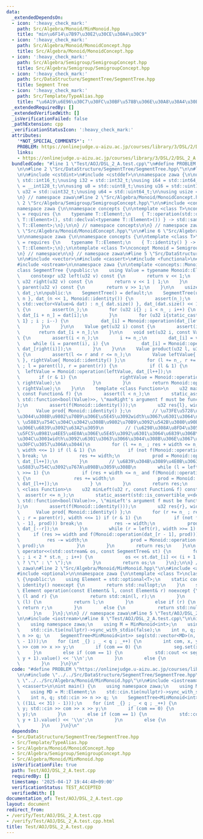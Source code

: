 ```yaml
---
data:
  _extendedDependsOn:
  - icon: ':heavy_check_mark:'
    path: Src/Algebra/Monoid/MinMonoid.hpp
    title: "min\u6F14\u7B97\u30E2\u30CE\u30A4\u30C9"
  - icon: ':heavy_check_mark:'
    path: Src/Algebra/Monoid/MonoidConcept.hpp
    title: Src/Algebra/Monoid/MonoidConcept.hpp
  - icon: ':heavy_check_mark:'
    path: Src/Algebra/Semigroup/SemigroupConcept.hpp
    title: Src/Algebra/Semigroup/SemigroupConcept.hpp
  - icon: ':heavy_check_mark:'
    path: Src/DataStructure/SegmentTree/SegmentTree.hpp
    title: Segment Tree
  - icon: ':heavy_check_mark:'
    path: Src/Template/TypeAlias.hpp
    title: "\u6A19\u6E96\u30C7\u30FC\u30BF\u578B\u306E\u30A8\u30A4\u30EA\u30A2\u30B9"
  _extendedRequiredBy: []
  _extendedVerifiedWith: []
  _isVerificationFailed: false
  _pathExtension: cpp
  _verificationStatusIcon: ':heavy_check_mark:'
  attributes:
    '*NOT_SPECIAL_COMMENTS*': ''
    PROBLEM: https://onlinejudge.u-aizu.ac.jp/courses/library/3/DSL/2/DSL_2_A
    links:
    - https://onlinejudge.u-aizu.ac.jp/courses/library/3/DSL/2/DSL_2_A
  bundledCode: "#line 1 \"Test/AOJ/DSL_2_A.test.cpp\"\n#define PROBLEM \"https://onlinejudge.u-aizu.ac.jp/courses/library/3/DSL/2/DSL_2_A\"\
    \n\n#line 2 \"Src/DataStructure/SegmentTree/SegmentTree.hpp\"\n\n#line 2 \"Src/Template/TypeAlias.hpp\"\
    \n\n#include <cstdint>\n#include <cstddef>\n\nnamespace zawa {\n\nusing i16 =\
    \ std::int16_t;\nusing i32 = std::int32_t;\nusing i64 = std::int64_t;\nusing i128\
    \ = __int128_t;\n\nusing u8 = std::uint8_t;\nusing u16 = std::uint16_t;\nusing\
    \ u32 = std::uint32_t;\nusing u64 = std::uint64_t;\n\nusing usize = std::size_t;\n\
    \n} // namespace zawa\n#line 2 \"Src/Algebra/Monoid/MonoidConcept.hpp\"\n\n#line\
    \ 2 \"Src/Algebra/Semigroup/SemigroupConcept.hpp\"\n\n#include <concepts>\n\n\
    namespace zawa {\n\nnamespace concepts {\n\ntemplate <class T>\nconcept Semigroup\
    \ = requires {\n    typename T::Element;\n    { T::operation(std::declval<typename\
    \ T::Element>(), std::declval<typename T::Element>()) } -> std::same_as<typename\
    \ T::Element>;\n};\n\n} // namespace concepts\n\n} // namespace zawa\n#line 4\
    \ \"Src/Algebra/Monoid/MonoidConcept.hpp\"\n\n#line 6 \"Src/Algebra/Monoid/MonoidConcept.hpp\"\
    \n\nnamespace zawa {\n\nnamespace concepts {\n\ntemplate <class T>\nconcept Identitiable\
    \ = requires {\n    typename T::Element;\n    { T::identity() } -> std::same_as<typename\
    \ T::Element>;\n};\n\ntemplate <class T>\nconcept Monoid = Semigroup<T> and Identitiable<T>;\n\
    \n} // namespace\n\n} // namespace zawa\n#line 5 \"Src/DataStructure/SegmentTree/SegmentTree.hpp\"\
    \n\n#include <vector>\n#include <cassert>\n#include <functional>\n#include <type_traits>\n\
    #include <ostream>\n\nnamespace zawa {\n\ntemplate <concepts::Monoid Monoid>\n\
    class SegmentTree {\npublic:\n    using Value = typename Monoid::Element;\nprivate:\n\
    \    constexpr u32 left(u32 v) const {\n        return v << 1;\n    }\n    constexpr\
    \ u32 right(u32 v) const {\n        return v << 1 | 1;\n    }\n    constexpr u32\
    \ parent(u32 v) const {\n        return v >> 1;\n    }\n\n    usize n_;\n    std::vector<Value>\
    \ dat_;\n\npublic:\n    SegmentTree() = default;\n    SegmentTree(u32 n) : n_{\
    \ n }, dat_(n << 1, Monoid::identity()) {\n        assert(n_);\n    }\n    SegmentTree(const\
    \ std::vector<Value>& dat) : n_{ dat.size() }, dat_(dat.size() << 1, Monoid::identity())\
    \ {\n        assert(n_);\n        for (u32 i{} ; i < n_ ; i++) {\n           \
    \ dat_[i + n_] = dat[i];\n        }\n        for (u32 i{static_cast<u32>(n_) -\
    \ 1} ; i ; i--) {\n            dat_[i] = Monoid::operation(dat_[left(i)], dat_[right(i)]);\n\
    \        }\n    }\n\n    Value get(u32 i) const {\n        assert(i < n_);\n \
    \       return dat_[i + n_];\n    }\n\n    void set(u32 i, const Value& value)\
    \ {\n        assert(i < n_);\n        i += n_;\n        dat_[i] = value;\n   \
    \     while (i = parent(i), i) {\n            dat_[i] = Monoid::operation(dat_[left(i)],\
    \ dat_[right(i)]);\n        }\n    }\n\n    Value product(u32 l, u32 r) const\
    \ {\n        assert(l <= r and r <= n_);\n        Value leftValue{ Monoid::identity()\
    \ }, rightValue{ Monoid::identity() };\n        for (l += n_, r += n_ ; l < r\
    \ ; l = parent(l), r = parent(r)) {\n            if (l & 1) {\n              \
    \  leftValue = Monoid::operation(leftValue, dat_[l++]);\n            }\n     \
    \       if (r & 1) {\n                rightValue = Monoid::operation(dat_[--r],\
    \ rightValue);\n            }\n        }\n        return Monoid::operation(leftValue,\
    \ rightValue);\n    }\n\n    template <class Function>\n    u32 maxRight(u32 l,\
    \ const Function& f) {\n        assert(l < n_);\n        static_assert(std::is_convertible_v<decltype(f),\
    \ std::function<bool(Value)>>, \"maxRight's argument f must be function bool(T)\"\
    );\n        assert(f(Monoid::identity()));\n        u32 res{l}, width{1};\n  \
    \      Value prod{ Monoid::identity() };\n        // \u73FE\u5728\u306E\u898B\u3066\
    \u3044\u308B\u9802\u70B9\u306E\u5E45\u3092width\u3067\u6301\u3064\n        //\
    \ \u5883\u754C\u304C\u3042\u308B\u9802\u70B9\u3092\u542B\u3080\u90E8\u5206\u6728\
    \u306E\u6839\u3092\u63A2\u3059\n        // (\u6298\u308A\u8FD4\u3059\u6642\u306F\
    \u5FC5\u8981\u4EE5\u4E0A\u306E\u5E45\u3092\u6301\u3064\u6839\u306B\u306A\u308B\
    \u304C\u3001width\u3092\u6301\u3063\u3066\u3044\u308B\u306E\u3067\u30AA\u30FC\u30D0\
    \u30FC\u3057\u306A\u3044)\n        for (l += n_ ; res + width <= n_ ; l = parent(l),\
    \ width <<= 1) if (l & 1) {\n            if (not f(Monoid::operation(prod, dat_[l])))\
    \ break; \n            res += width;\n            prod = Monoid::operation(prod,\
    \ dat_[l++]);\n        }\n        // \u6839\u304B\u3089\u4E0B\u3063\u3066\u3001\
    \u5883\u754C\u3092\u767A\u898B\u3059\u308B\n        while (l = left(l), width\
    \ >>= 1) {\n            if (res + width <= n_ and f(Monoid::operation(prod, dat_[l])))\
    \ {\n                res += width;\n                prod = Monoid::operation(prod,\
    \ dat_[l++]);\n            } \n        }\n        return res;\n    }\n\n    template\
    \ <class Function>\n    u32 minLeft(u32 r, const Function& f) const {\n      \
    \  assert(r <= n_);\n        static_assert(std::is_convertible_v<decltype(f),\
    \ std::function<bool(Value)>>, \"minLeft's argument f must be function bool(T)\"\
    );\n        assert(f(Monoid::identity()));\n        u32 res{r}, width{1};\n  \
    \      Value prod{ Monoid::identity() };\n        for (r += n_ ; res >= width\
    \ ; r = parent(r), width <<= 1) if (r & 1) {\n            if (not f(Monoid::operation(dat_[r\
    \ - 1], prod))) break;\n            res -= width;\n            prod = Monoid::operation(prod,\
    \ dat_[--r]);\n        }\n        while (r = left(r), width >>= 1) {\n       \
    \     if (res >= width and f(Monoid::operation(dat_[r - 1], prod))) {\n      \
    \          res -= width;\n                prod = Monoid::operation(dat_[--r],\
    \ prod);\n            }\n        }\n        return res;\n    }\n\n    friend std::ostream&\
    \ operator<<(std::ostream& os, const SegmentTree& st) {\n        for (u32 i{1}\
    \ ; i < 2 * st.n_ ; i++) {\n            os << st.dat_[i] << (i + 1 == 2 * st.n_\
    \ ? \"\" : \" \");\n        }\n        return os;\n    }\n};\n\n} // namespace\
    \ zawa\n#line 2 \"Src/Algebra/Monoid/MinMonoid.hpp\"\n\n#include <algorithm>\n\
    #include <optional>\n\nnamespace zawa {\n\ntemplate <class T>\nclass MinMonoid\
    \ {\npublic:\n    using Element = std::optional<T>;\n    static constexpr Element\
    \ identity() noexcept {\n        return std::nullopt;\n    }\n    static constexpr\
    \ Element operation(const Element& l, const Element& r) noexcept {\n        if\
    \ (l and r) {\n            return std::min(l, r);\n        }\n        else if\
    \ (l) {\n            return l;\n        }\n        else if (r) {\n           \
    \ return r;\n        }\n        else {\n            return std::nullopt;\n   \
    \     }\n    }\n};\n\n} // namespace zawa\n#line 5 \"Test/AOJ/DSL_2_A.test.cpp\"\
    \n\n#include <iostream>\n#line 8 \"Test/AOJ/DSL_2_A.test.cpp\"\n\nint main() {\n\
    \    using namespace zawa;\n    using M = MinMonoid<int>;\n    using MD = M::Element;\n\
    \    std::cin.tie(nullptr)->sync_with_stdio(false);\n    int n, q; std::cin >>\
    \ n >> q; \n    SegmentTree<MinMonoid<int>> seg(std::vector<MD>(n, ((1LL << 31)\
    \ - 1)));\n    for (int _{} ; _ < q ; _++) {\n        int com, x, y; std::cin\
    \ >> com >> x >> y;\n        if (com == 0) {\n            seg.set(x, y);\n   \
    \     }\n        else if (com == 1) {\n            std::cout << seg.product(x,\
    \ y + 1).value() << '\\n';\n        }\n        else {\n            assert(false);\n\
    \        }\n    }\n}\n"
  code: "#define PROBLEM \"https://onlinejudge.u-aizu.ac.jp/courses/library/3/DSL/2/DSL_2_A\"\
    \n\n#include \"../../Src/DataStructure/SegmentTree/SegmentTree.hpp\"\n#include\
    \ \"../../Src/Algebra/Monoid/MinMonoid.hpp\"\n\n#include <iostream>\n#include\
    \ <cassert>\n\nint main() {\n    using namespace zawa;\n    using M = MinMonoid<int>;\n\
    \    using MD = M::Element;\n    std::cin.tie(nullptr)->sync_with_stdio(false);\n\
    \    int n, q; std::cin >> n >> q; \n    SegmentTree<MinMonoid<int>> seg(std::vector<MD>(n,\
    \ ((1LL << 31) - 1)));\n    for (int _{} ; _ < q ; _++) {\n        int com, x,\
    \ y; std::cin >> com >> x >> y;\n        if (com == 0) {\n            seg.set(x,\
    \ y);\n        }\n        else if (com == 1) {\n            std::cout << seg.product(x,\
    \ y + 1).value() << '\\n';\n        }\n        else {\n            assert(false);\n\
    \        }\n    }\n}\n"
  dependsOn:
  - Src/DataStructure/SegmentTree/SegmentTree.hpp
  - Src/Template/TypeAlias.hpp
  - Src/Algebra/Monoid/MonoidConcept.hpp
  - Src/Algebra/Semigroup/SemigroupConcept.hpp
  - Src/Algebra/Monoid/MinMonoid.hpp
  isVerificationFile: true
  path: Test/AOJ/DSL_2_A.test.cpp
  requiredBy: []
  timestamp: '2025-04-17 19:44:48+09:00'
  verificationStatus: TEST_ACCEPTED
  verifiedWith: []
documentation_of: Test/AOJ/DSL_2_A.test.cpp
layout: document
redirect_from:
- /verify/Test/AOJ/DSL_2_A.test.cpp
- /verify/Test/AOJ/DSL_2_A.test.cpp.html
title: Test/AOJ/DSL_2_A.test.cpp
---
```

